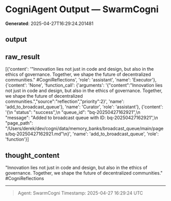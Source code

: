 # CogniAgent Output — SwarmCogni

**Generated**: 2025-04-27T16:29:24.201481

## output


## raw_result
[{'content': '"Innovation lies not just in code and design, but also in the ethics of governance. Together, we shape the future of decentralized communities." #CogniReflections', 'role': 'assistant', 'name': 'Executor'}, {'content': 'None', 'function_call': {'arguments': '{"content":"Innovation lies not just in code and design, but also in the ethics of governance. Together, we shape the future of decentralized communities.","source":"reflection","priority":2}', 'name': 'add_to_broadcast_queue'}, 'name': 'Curator', 'role': 'assistant'}, {'content': '{\n  "status": "success",\n  "queue_id": "bq-20250427162921",\n  "message": "Added to broadcast queue with ID: bq-20250427162921",\n  "page_path": "/Users/derek/dev/cogni/data/memory_banks/broadcast_queue/main/pages/bq-20250427162921.md"\n}', 'name': 'add_to_broadcast_queue', 'role': 'function'}]

## thought_content
"Innovation lies not just in code and design, but also in the ethics of governance. Together, we shape the future of decentralized communities." #CogniReflections

---
> Agent: SwarmCogni
> Timestamp: 2025-04-27 16:29:24 UTC